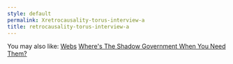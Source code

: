 ```yaml
---
style: default
permalink: Xretrocausality-torus-interview-a
title: retrocausality-torus-interview-a
---
```

You may also like:
[Webs](http://scp-wiki.net/webs)
[Where's The Shadow Government When You Need Them?](http://scp-wiki.net/it-s-a-bad-bad-world)